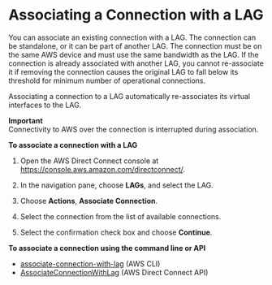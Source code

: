 # Associating a Connection with a LAG<a name="associate-connection-with-lag"></a>

You can associate an existing connection with a LAG\. The connection can be standalone, or it can be part of another LAG\. The connection must be on the same AWS device and must use the same bandwidth as the LAG\. If the connection is already associated with another LAG, you cannot re\-associate it if removing the connection causes the original LAG to fall below its threshold for minimum number of operational connections\.

Associating a connection to a LAG automatically re\-associates its virtual interfaces to the LAG\. 

**Important**  
Connectivity to AWS over the connection is interrupted during association\.

**To associate a connection with a LAG**

1. Open the AWS Direct Connect console at [https://console\.aws\.amazon\.com/directconnect/](https://console.aws.amazon.com/directconnect/)\.

1. In the navigation pane, choose **LAGs**, and select the LAG\.

1. Choose **Actions**, **Associate Connection**\.

1. Select the connection from the list of available connections\. 

1. Select the confirmation check box and choose **Continue**\.

**To associate a connection using the command line or API**
+ [associate\-connection\-with\-lag](http://docs.aws.amazon.com/cli/latest/reference/directconnect/associate-connection-with-lag.html) \(AWS CLI\)
+ [AssociateConnectionWithLag](http://docs.aws.amazon.com/directconnect/latest/APIReference/API_AssociateConnectionWithLag.html) \(AWS Direct Connect API\)